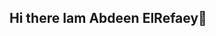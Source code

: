 ## Hi there Iam Abdeen ElRefaey👋

<!--
**MagedElRefaey/MagedElRefaey** is a ✨ _special_ ✨ repository because its `README.md` (this file) appears on your GitHub profile.
$ git config alias.unstage
reset HEAD
Here are some ideas to get you started:

- 🔭 I’m currently working on ...
- 🌱 I’m currently learning ...
- 👯 I’m looking to collaborate on ...
- 🤔 I’m looking for help with ...
- 💬 Ask me about ...
- 📫 How to reach me: ...
- 😄 Pronouns: ...
- ⚡ Fun fact: ...
-->
